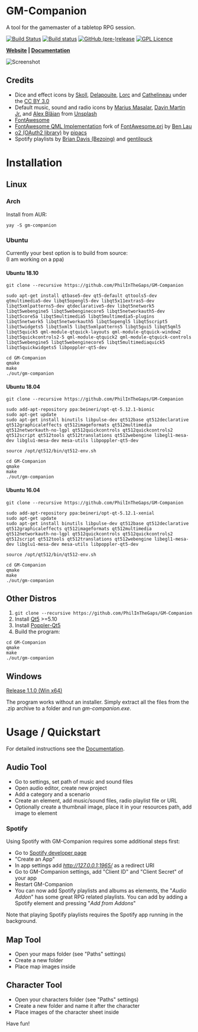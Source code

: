 # GM-Companion

A tool for the gamemaster of a tabletop RPG session.

[![Build Status](https://travis-ci.org/PhilInTheGaps/GM-Companion.svg?branch=ui-update)](https://travis-ci.org/PhilInTheGaps/GM-Companion)
[![Build status](https://ci.appveyor.com/api/projects/status/8q56pf3cnbtyp6f3?svg=true)](https://ci.appveyor.com/project/PhilInTheGaps/gm-companion)
[![GitHub (pre-)release](https://img.shields.io/github/release/PhilInTheGaps/GM-Companion/all.svg)](https://github.com/PhilInTheGaps/GM-Companion/releases)
[![GPL Licence](https://badges.frapsoft.com/os/gpl/gpl.svg?v=103)](https://opensource.org/licenses/GPL-3.0/)

**[Website](https://gm-companion.github.io/) | [Documentation](https://gm-companion.github.io/documentation.html)**

![Screenshot](https://gm-companion.github.io/assets/images/screenshots/audio-tool-01.png)

## Credits

- Dice and effect icons by [Skoll](http://game-icons.net/), [Delapouite](http://delapouite.com/), [Lorc](http://lorcblog.blogspot.com/) and [Cathelineau](https://game-icons.net/) under the [CC BY 3.0](http://creativecommons.org/licenses/by/3.0/)  
- Default music, sound and radio icons by [Marius Masalar](https://unsplash.com/@marius), [Davin Martin Jr.](https://unsplash.com/@davidmartinjr) and [Alex Blăjan](https://unsplash.com/@alexb) from [Unsplash](https://unsplash.com/)
- [FontAwesome](https://fontawesome.com/)  
- [FontAwesome QML Implementation](https://github.com/PhilInTheGaps/fontawesome.pri) fork of [FontAwesome.pri](https://github.com/benlau/fontawesome.pri) by [Ben Lau](https://github.com/benlau)  
- [o2 (OAuth2 library)](https://github.com/pipacs/o2) by [pipacs](https://github.com/pipacs)  
- Spotify playlists by [Brian Davis (Bezoing)](https://open.spotify.com/user/bezoing?si=acN6RQebQTS2iZEUWDKRKA) and [gentilpuck](https://open.spotify.com/user/gentilpuck?si=nZpk5I8wTBuWdcBrrix_qg)

# Installation

## Linux

### Arch

Install from AUR:

```
yay -S gm-companion
```

### Ubuntu

Currently your best option is to build from source:  
(I am working on a ppa)

#### Ubuntu 18.10

```
git clone --recursive https://github.com/PhilInTheGaps/GM-Companion

sudo apt-get install qtbase5-dev qt5-default qttools5-dev qtmultimedia5-dev libqt5opengl5-dev libqt5x11extras5-dev libqt5xmlpatterns5-dev qtdeclarative5-dev libqt5network5 libqt5webengine5 libqt5webenginecore5 libqt5networkauth5-dev libqt5core5a libqt5multimedia5 libqt5multimedia5-plugins libqt5network5 libqt5networkauth5 libqt5opengl5 libqt5script5 libqt5widgets5 libqt5xml5 libqt5xmlpatterns5 libqt5gui5 libqt5qml5 libqt5quick5 qml-module-qtquick-layouts qml-module-qtquick-window2 libqt5quickcontrols2-5 qml-module-qtquick2 qml-module-qtquick-controls libqt5webengine5 libqt5webenginecore5 libqt5multimediaquick5 libqt5quickwidgets5 libpoppler-qt5-dev

cd GM-Companion
qmake
make
./out/gm-companion
```

#### Ubuntu 18.04

```
git clone --recursive https://github.com/PhilInTheGaps/GM-Companion

sudo add-apt-repository ppa:beineri/opt-qt-5.12.1-bionic
sudo apt-get update
sudo apt-get install binutils libpulse-dev qt512base qt512declarative qt512graphicaleffects qt512imageformats qt512multimedia qt512networkauth-no-lgpl qt512quickcontrols qt512quickcontrols2 qt512script qt512tools qt512translations qt512webengine libegl1-mesa-dev libglu1-mesa-dev mesa-utils libpoppler-qt5-dev

source /opt/qt512/bin/qt512-env.sh

cd GM-Companion
qmake
make
./out/gm-companion
```

#### Ubuntu 16.04

```
git clone --recursive https://github.com/PhilInTheGaps/GM-Companion

sudo add-apt-repository ppa:beineri/opt-qt-5.12.1-xenial
sudo apt-get update
sudo apt-get install binutils libpulse-dev qt512base qt512declarative qt512graphicaleffects qt512imageformats qt512multimedia qt512networkauth-no-lgpl qt512quickcontrols qt512quickcontrols2 qt512script qt512tools qt512translations qt512webengine libegl1-mesa-dev libglu1-mesa-dev mesa-utils libpoppler-qt5-dev

source /opt/qt512/bin/qt512-env.sh

cd GM-Companion
qmake
make
./out/gm-companion
```

## Other Distros

1. `git clone --recursive https://github.com/PhilInTheGaps/GM-Companion`
2. Install [Qt5](https://www.qt.io/) >=5.10  
3. Install [Poppler-Qt5](https://poppler.freedesktop.org/)  
4. Build the program:
```
cd GM-Companion
qmake
make
./out/gm-companion
```

## Windows

[Release 1.1.0 (Win x64)](https://github.com/PhilInTheGaps/GM-Companion/releases/download/1.1.0/gm-companion_1.1.0_win64.zip)  

The program works without an installer. Simply extract all the files from the .zip archive to a folder and run _gm-companion.exe_.

# Usage / Quickstart

For detailed instructions see the [Documentation](https://gm-companion.github.io/documentation.html).

## Audio Tool

- Go to settings, set path of music and sound files
- Open audio editor, create new project
- Add a category and a scenario
- Create an element, add music/sound files, radio playlist file or URL
- Optionally create a thumbnail image, place it in your resources path, add image to element

### Spotify

Using Spotify with GM-Companion requires some additional steps first:

- Go to [Spotify developer page](https://developer.spotify.com/dashboard)
- "Create an App"
- In app settings add _http://127.0.0.1:1965/_ as a redirect URI
- Go to GM-Companion settings, add "Client ID" and "Client Secret" of your app
- Restart GM-Companion
- You can now add Spotify playlists and albums as elements, the "_Audio Addon_" has some great RPG related playlists. You can add by adding a Spotify element and pressing "_Add from Addons_"

Note that playing Spotify playlists requires the Spotify app running in the background.

## Map Tool

- Open your maps folder (see "Paths" settings)
- Create a new folder
- Place map images inside

## Character Tool

- Open your characters folder (see "Paths" settings)
- Create a new folder and name it after the character
- Place images of the character sheet inside

Have fun!
